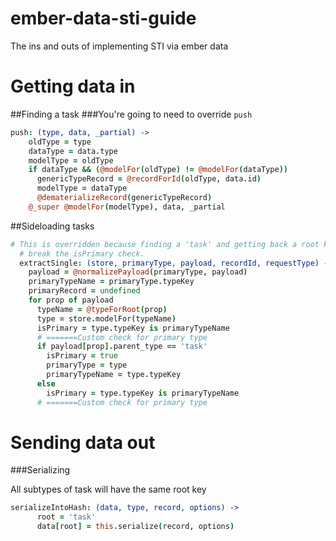 ember-data-sti-guide
====================

The ins and outs of implementing STI via ember data


Getting data in
================

##Finding a task
###You're going to need to override `push`
```coffeescript
push: (type, data, _partial) ->
    oldType = type
    dataType = data.type
    modelType = oldType
    if dataType && (@modelFor(oldType) != @modelFor(dataType))
      genericTypeRecord = @recordForId(oldType, data.id)
      modelType = dataType
      @dematerializeRecord(genericTypeRecord)
    @_super @modelFor(modelType), data, _partial
```

##Sideloading tasks
```coffeescript
# This is overridden because finding a 'task' and getting back a root key of 'author_task' will
  # break the isPrimary check.
  extractSingle: (store, primaryType, payload, recordId, requestType) ->
    payload = @normalizePayload(primaryType, payload)
    primaryTypeName = primaryType.typeKey
    primaryRecord = undefined
    for prop of payload
      typeName = @typeForRoot(prop)
      type = store.modelFor(typeName)
      isPrimary = type.typeKey is primaryTypeName
      # =======Custom check for primary type
      if payload[prop].parent_type == 'task'
        isPrimary = true
        primaryType = type
        primaryTypeName = type.typeKey
      else
        isPrimary = type.typeKey is primaryTypeName
      # =======Custom check for primary type
```

Sending data out
=================
###Serializing

All subtypes of task will have the same root key
```coffeescript
serializeIntoHash: (data, type, record, options) ->
      root = 'task'
      data[root] = this.serialize(record, options)
```
